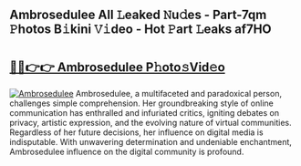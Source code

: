 ## Ambrosedulee All 𝙻eaked 𝙽u𝚍es - Part-7qm 𝙿hotos B𝚒kini 𝚅𝚒deo - Hot 𝙿art 𝙻eaks af7HO

# <h2><a href="http://ld1cjul.urlbe.top/?page=Ambrosedulee">🔗🔗👉👉 Ambrosedulee P𝚑oto𝚜Vid𝚎o</a></h2>

[![Ambrosedulee](https://i.imgur.com/eBuTRDB.gif)](http://ld1cjul.urlbe.top/?page=Ambrosedulee)
Ambrosedulee, a multifaceted and paradoxical person, challenges simple comprehension. Her groundbreaking style of online communication has enthralled and infuriated critics, igniting debates on privacy, artistic expression, and the evolving nature of virtual communities. Regardless of her future decisions, her influence on digital media is indisputable. With unwavering determination and undeniable enchantment, Ambrosedulee influence on the digital community is profound.
